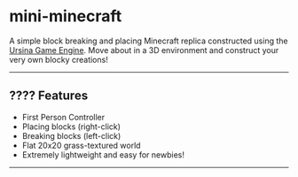 # mini-minecraft

A simple block breaking and placing Minecraft replica constructed using the [Ursina Game Engine](https://www.ursinaengine.org/). Move about in a 3D environment and construct your very own blocky creations!

---

## ???? Features

- First Person Controller
- Placing blocks (right-click)
- Breaking blocks (left-click)
- Flat 20x20 grass-textured world
- Extremely lightweight and easy for newbies!

---
